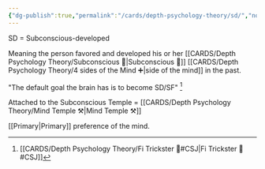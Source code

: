 ```yaml
---
{"dg-publish":true,"permalink":"/cards/depth-psychology-theory/sd/","noteIcon":"","created":"2023-01-12T14:07:09.318+01:00","updated":"2023-04-10T17:20:08.115+02:00"}
---
```



SD = Subconscious-developed

Meaning the person favored and developed his or her [[CARDS/Depth Psychology Theory/Subconscious 🤸\|Subconscious 🤸]] [[CARDS/Depth Psychology Theory/4 sides of the Mind ➕\|side of the mind]] in the past. 

"The default goal the brain has is to become SD/SF" [^1]

[^1]: [[CARDS/Depth Psychology Theory/Fi Trickster 🤡#CSJ\|Fi Trickster 🤡#CSJ]]

Attached to the Subconscious Temple = [[CARDS/Depth Psychology Theory/Mind Temple ⚒️\|Mind Temple ⚒️]]

[[Primary\|Primary]] preference of the mind. 